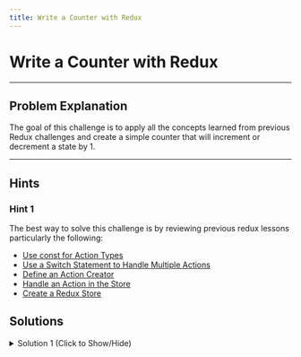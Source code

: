 ```yaml
---
title: Write a Counter with Redux
---
```

# Write a Counter with Redux

---
## Problem Explanation
The goal of this challenge is to apply all the concepts learned from previous Redux challenges and create a simple counter that will increment or decrement a state by 1. 


---
## Hints

### Hint 1
The best way to solve this challenge is by reviewing previous redux lessons particularly the following:
- [Use const for Action Types](https://learn.freecodecamp.org/front-end-libraries/redux/use-const-for-action-types/)
- [Use a Switch Statement to Handle Multiple Actions](https://learn.freecodecamp.org/front-end-libraries/redux/use-a-switch-statement-to-handle-multiple-actions/)
- [Define an Action Creator](https://learn.freecodecamp.org/front-end-libraries/redux/define-an-action-creator/)
- [Handle an Action in the Store](https://learn.freecodecamp.org/front-end-libraries/redux/handle-an-action-in-the-store/)
- [Create a Redux Store](https://learn.freecodecamp.org/front-end-libraries/redux/create-a-redux-store)

## Solutions

<details><summary>Solution 1 (Click to Show/Hide)</summary>

```javascript
const INCREMENT = "INCREMENT"; // define a constant for increment action types
const DECREMENT = "DECREMENT"; // define a constant for decrement action types

// define the counter reducer which will increment or decrement the state based on the action it receives
const counterReducer = (state = 0, action) => {
  switch (action.type) {
    case INCREMENT:
      return (state += 1);

    case DECREMENT:
      return (state -= 1);

    default:
      return state;
  }
};

// define an action creator for incrementing
const incAction = () => {
  return {
    type: INCREMENT
  };
};

// define an action creator for decrementing
const decAction = () => {
  return {
    type: DECREMENT
  };
};

// define the Redux store here, passing in your reducers
const store = Redux.createStore(counterReducer);
```
</details>
